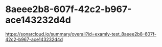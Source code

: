 # 8aeee2b8-607f-42c2-b967-ace143232d4d
https://sonarcloud.io/summary/overall?id=examly-test_8aeee2b8-607f-42c2-b967-ace143232d4d
